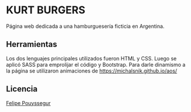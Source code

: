 # KURT BURGERS

Página web dedicada a una hamburguesería ficticia en Argentina.

## Herramientas

Los dos lenguajes principales utilizados fueron HTML y CSS. Luego se aplicó SASS para emprolijar el código y Bootstrap. Para darle dinamismo a la página se utilizaron animaciones de https://michalsnik.github.io/aos/

## Licencia
[Felipe Pouyssegur](https://github.com/felipepouyssegur)